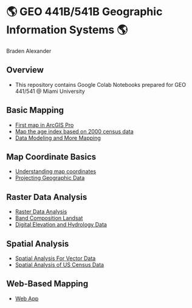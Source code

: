 # :earth_americas: GEO 441B/541B Geographic Information Systems :earth_americas:

Braden Alexander

## Overview
- This repository contains Google Colab Notebooks prepared for GEO 441/541 @ Miami University

## Basic Mapping

- [First map in ArcGIS Pro](https://github.com/FactoryReset51/gis-project-portfolio-geo441-541b/blob/main/basic-mapping/first_arc_gis_map_b.ipynb)
- [Map the age index based on 2000 census data](https://github.com/FactoryReset51/gis-project-portfolio-geo441-541b/blob/main/basic-mapping/age_index_mapping.ipynb)
- [Data Modeling and More Mapping](https://github.com/FactoryReset51/gis-project-portfolio-geo441-541b/blob/main/basic-mapping/Data_Model_And_More_Mapping.ipynb)

## Map Coordinate Basics

- [Understanding map coordinates](https://github.com/FactoryReset51/gis-project-portfolio-geo441-541b/blob/main/map-coordinate-basics/understanding_coordinates.ipynb)
- [Projecting Geographic Data](https://github.com/FactoryReset51/gis-project-portfolio-geo441-541b/blob/main/map-coordinate-basics/Projecting_Geographic_Data.ipynb)


## Raster Data Analysis
- [Raster Data Analysis](https://github.com/FactoryReset51/gis-project-portfolio-geo441-541b/blob/main/raster-data-analysis/RasterDataAnalysis.ipynb)
- [Band Composition Landsat](https://github.com/FactoryReset51/gis-project-portfolio-geo441-541b/blob/main/raster-data-analysis/band_composition_for_landsat.ipynb)
- [Digital Elevation and Hydrology Data](https://github.com/FactoryReset51/gis-project-portfolio-geo441-541b/blob/main/raster-data-analysis/Digital_Elevation_Hydrology_Data.ipynb)

## Spatial Analysis
- [Spatial Analysis For Vector Data](https://github.com/FactoryReset51/gis-project-portfolio-geo441-541b/blob/main/SpatialAnalysis/SpatialAnalysis_for_VectorData.ipynb)
- [Spatial Analysis of US Census Data](https://github.com/FactoryReset51/gis-project-portfolio-geo441-541b/blob/main/SpatialAnalysis/US_Census_Data_Spatial_Analysis.ipynb)

## Web-Based Mapping
- [Web App](https://miamioh.maps.arcgis.com/apps/instant/sidebar/index.html?appid=206dc097fae04c55bf8cdc6dfdd932da)
